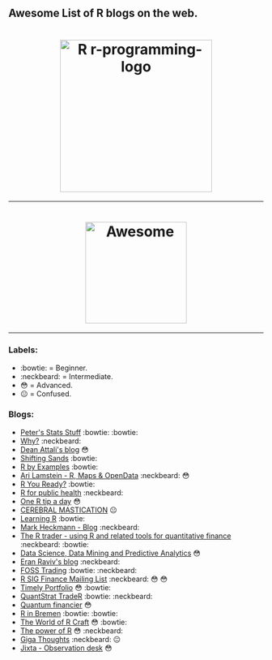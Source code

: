 ## Awesome List of R blogs on the web. 

<h1 align="center">
	<img width="300" src="https://howtolearn.me/wp-content/uploads/2014/08/r-programming-logo.png" alt="R r-programming-logo">
</h1>


----------

<h1 align="center">
	<img width="200" src="https://cdn.rawgit.com/sindresorhus/awesome/d7305f38d29fed78fa85652e3a63e154dd8e8829/media/badge.svg" alt="Awesome">
</h1>


----------


### Labels:
-  :bowtie: = Beginner.
-  :neckbeard: = Intermediate.
-  :flushed: = Advanced.
-  :neutral_face: = Confused.

### Blogs:

 - [Peter's Stats Stuff](http://ellisp.github.io/blog/) :bowtie: :bowtie:
 - [Why?](https://csgillespie.wordpress.com/) :neckbeard:
 - [Dean Attali's blog](http://deanattali.com/) :flushed:
 - [Shifting Sands](http://petewerner.blogspot.com/) :bowtie:
 - [R by Examples](http://rbyexamples.blogspot.com/) :bowtie:
 - [Ari Lamstein - R, Maps & OpenData](http://www.arilamstein.com/blog/) :neckbeard: :flushed:
 - [R You Ready?](https://ryouready.wordpress.com/) :bowtie:
 - [R for public health](http://rforpublichealth.blogspot.com/) :neckbeard:
 - [One R tip a day](http://onertipaday.blogspot.com/) :flushed:
 - [CEREBRAL MASTICATION](http://www.cerebralmastication.com/tag/r/) :neutral_face:
 - [Learning R](https://learnr.wordpress.com/) :bowtie:
 - [Mark Heckmann - Blog](https://markheckmann.wordpress.com/category/r-r-code/) :neckbeard:
 - [The R trader - using R and related tools for quantitative finance](http://www.thertrader.com/) :neckbeard: :bowtie:
 - [Data Science, Data Mining and Predictive Analytics](http://blog.alpha-analysis.com/) :flushed:
 - [Eran Raviv's blog](http://eranraviv.com) :neckbeard:
 - [FOSS Trading](http://blog.fosstrading.com/) :bowtie: :neckbeard:
 - [R SIG Finance Mailing List](https://stat.ethz.ch/pipermail/r-sig-finance/) :neckbeard: :flushed: :flushed:
 - [Timely Portfolio](http://timelyportfolio.blogspot.com/search/label/r) :flushed: :bowtie:
 - [QuantStrat TradeR](https://quantstrattrader.wordpress.com/) :bowtie: :neckbeard:
 - [Quantum financier](https://quantumfinancier.wordpress.com/) :flushed:
 - [R in Bremen](https://statistikbremen.wordpress.com/) :bowtie: :bowtie:
 - [The World of R Craft](http://worldofrcraft.blogspot.com/) :flushed: :bowtie:
 - [The power of R](http://using-r-project.blogspot.com/) :flushed: :neckbeard:
 - [Giga Thoughts](https://gigadom.wordpress.com/) :neckbeard: :neutral_face:
 - [Jixta - Observation desk](https://jixta.wordpress.com/tag/r-programming/) :flushed: 